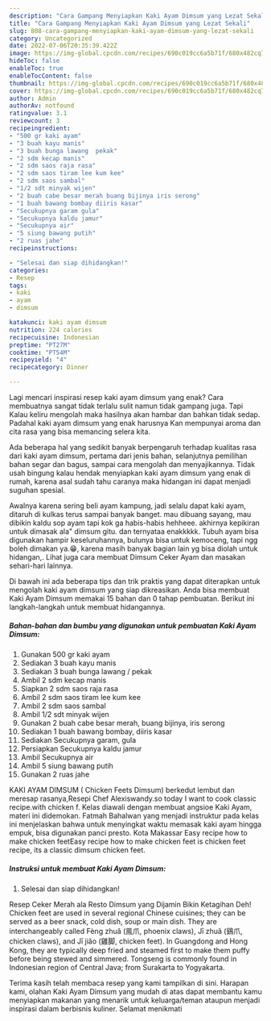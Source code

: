 ```yaml
---
description: "Cara Gampang Menyiapkan Kaki Ayam Dimsum yang Lezat Sekali"
title: "Cara Gampang Menyiapkan Kaki Ayam Dimsum yang Lezat Sekali"
slug: 808-cara-gampang-menyiapkan-kaki-ayam-dimsum-yang-lezat-sekali
category: Uncategorized
date: 2022-07-06T20:35:39.422Z
image: https://img-global.cpcdn.com/recipes/690c019cc6a5b71f/680x482cq70/kaki-ayam-dimsum-foto-resep-utama.jpg
hideToc: false
enableToc: true
enableTocContent: false
thumbnail: https://img-global.cpcdn.com/recipes/690c019cc6a5b71f/680x482cq70/kaki-ayam-dimsum-foto-resep-utama.jpg
cover: https://img-global.cpcdn.com/recipes/690c019cc6a5b71f/680x482cq70/kaki-ayam-dimsum-foto-resep-utama.jpg
author: Admin
authorAv: notfound
ratingvalue: 3.1
reviewcount: 3
recipeingredient:
- "500 gr kaki ayam"
- "3 buah kayu manis"
- "3 buah bunga lawang  pekak"
- "2 sdm kecap manis"
- "2 sdm saos raja rasa"
- "2 sdm saos tiram lee kum kee"
- "2 sdm saos sambal"
- "1/2 sdt minyak wijen"
- "2 buah cabe besar merah buang bijinya iris serong"
- "1 buah bawang bombay diiris kasar"
- "Secukupnya garam gula"
- "Secukupnya kaldu jamur"
- "Secukupnya air"
- "5 siung bawang putih"
- "2 ruas jahe"
recipeinstructions:

- "Selesai dan siap dihidangkan!"
categories:
- Resep
tags:
- kaki
- ayam
- dimsum

katakunci: kaki ayam dimsum 
nutrition: 224 calories
recipecuisine: Indonesian
preptime: "PT27M"
cooktime: "PT54M"
recipeyield: "4"
recipecategory: Dinner

---
```



Lagi mencari inspirasi resep kaki ayam dimsum yang enak? Cara membuatnya sangat tidak terlalu sulit namun tidak gampang juga. Tapi Kalau keliru mengolah maka hasilnya akan hambar dan bahkan tidak sedap. Padahal kaki ayam dimsum yang enak harusnya Kan mempunyai aroma dan cita rasa yang bisa memancing selera kita.


Ada beberapa hal yang sedikit banyak berpengaruh terhadap kualitas rasa dari kaki ayam dimsum, pertama dari jenis bahan, selanjutnya pemilihan bahan segar dan bagus, sampai cara mengolah dan menyajikannya. Tidak usah bingung kalau hendak menyiapkan kaki ayam dimsum yang enak di rumah, karena asal sudah tahu caranya maka hidangan ini dapat menjadi suguhan spesial.

Awalnya karena sering beli ayam kampung, jadi selalu dapat kaki ayam, ditaruh di kulkas terus sampai banyak banget. mau dibuang sayang, mau dibikin kaldu sop ayam tapi kok ga habis-habis hehheee. akhirnya kepikiran untuk dimasak ala&#34; dimsum gitu. dan ternyataa enakkkkk. Tubuh ayam bisa digunakan hampir keseluruhannya, bulunya bisa untuk kemoceng, tapi ngg boleh dimakan ya.😁, karena masih banyak bagian lain yg bisa diolah untuk hidangan,. Lihat juga cara membuat Dimsum Ceker Ayam dan masakan sehari-hari lainnya.


Di bawah ini ada beberapa tips dan trik praktis yang dapat diterapkan untuk mengolah kaki ayam dimsum yang siap dikreasikan. Anda bisa membuat Kaki Ayam Dimsum memakai 15 bahan dan 0 tahap pembuatan. Berikut ini langkah-langkah untuk membuat hidangannya.

<!--inarticleads1-->

##### Bahan-bahan dan bumbu yang digunakan untuk pembuatan Kaki Ayam Dimsum:

1. Gunakan 500 gr kaki ayam
1. Sediakan 3 buah kayu manis
1. Sediakan 3 buah bunga lawang / pekak
1. Ambil 2 sdm kecap manis
1. Siapkan 2 sdm saos raja rasa
1. Ambil 2 sdm saos tiram lee kum kee
1. Ambil 2 sdm saos sambal
1. Ambil 1/2 sdt minyak wijen
1. Gunakan 2 buah cabe besar merah, buang bijinya, iris serong
1. Sediakan 1 buah bawang bombay, diiris kasar
1. Sediakan Secukupnya garam, gula
1. Persiapkan Secukupnya kaldu jamur
1. Ambil Secukupnya air
1. Ambil 5 siung bawang putih
1. Gunakan 2 ruas jahe


KAKI AYAM DIMSUM ( Chicken Feets Dimsum) berkedut lembut dan meresap rasanya,Resepi Chef Alexiswandy.so today I want to cook classic recipe.with chicken f. Kelas diawali dengan membuat angsioe Kaki Ayam, materi ini didemokan. Fatmah Bahalwan yang menjadi instruktur pada kelas ini menjelaskan bahwa untuk menyingkat waktu memasak kaki ayam hingga empuk, bisa digunakan panci presto. Kota Makassar Easy recipe how to make chicken feetEasy recipe how to make chicken feet is chicken feet recipe, its a classic dimsum chicken feet. 

<!--inarticleads2-->

##### Instruksi untuk membuat Kaki Ayam Dimsum:


1. Selesai dan siap dihidangkan!

Resep Ceker Merah ala Resto Dimsum yang Dijamin Bikin Ketagihan Deh! Chicken feet are used in several regional Chinese cuisines; they can be served as a beer snack, cold dish, soup or main dish. They are interchangeably called Fèng zhuǎ (鳯爪, phoenix claws), Jī zhuǎ (鷄爪, chicken claws), and Jī jiǎo (雞脚, chicken feet). In Guangdong and Hong Kong, they are typically deep fried and steamed first to make them puffy before being stewed and simmered. Tongseng is commonly found in Indonesian region of Central Java; from Surakarta to Yogyakarta. 

Terima kasih telah membaca resep yang kami tampilkan di sini. Harapan kami, olahan Kaki Ayam Dimsum yang mudah di atas dapat membantu kamu menyiapkan makanan yang menarik untuk keluarga/teman ataupun menjadi inspirasi dalam berbisnis kuliner. Selamat menikmati
